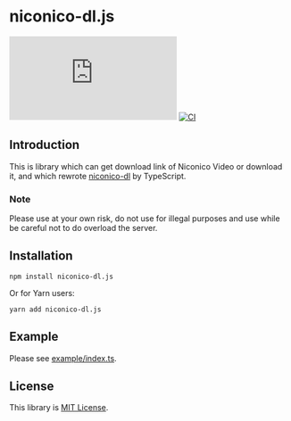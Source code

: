 # niconico-dl.js

![npm](https://img.shields.io/npm/v/niconico-dl.js)
[![CI](https://github.com/y-chan/niconico-dl.js/actions/workflows/ci.yml/badge.svg)](https://github.com/y-chan/niconico-dl.js/actions/workflows/ci.yml)

## Introduction
This is library which can get download link of Niconico Video or download it,
and which rewrote [niconico-dl](https://github.com/tasuren/niconico_dl) by TypeScript.

### Note
Please use at your own risk, do not use for illegal purposes and use while be careful not to do overload the server.

## Installation
```shell
npm install niconico-dl.js
```
Or for Yarn users:
```shell
yarn add niconico-dl.js
```

## Example
Please see [example/index.ts](example/index.ts).

## License
This library is [MIT License](LICENSE).
